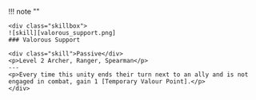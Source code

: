 !!! note ""

    <div class="skillbox">
    ![skill][valorous_support.png]
    ### Valorous Support

    <div class="skill">Passive</div>
    <p>Level 2 Archer, Ranger, Spearman</p> 
    ---
    <p>Every time this unity ends their turn next to an ally and is not engaged in combat, gain 1 [Temporary Valour Point].</p>
    </div>
